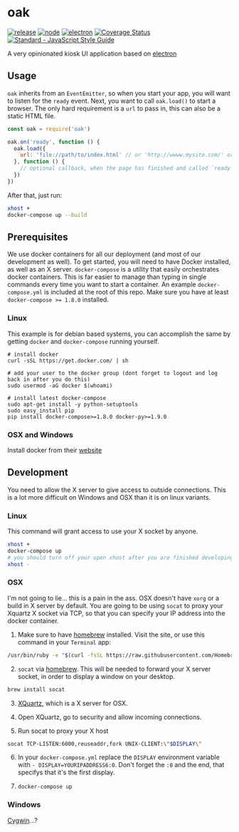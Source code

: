 # oak
[![release](https://img.shields.io/badge/release-v1.0.0green.svg)](https://github.com/OakLabsInc/oak/releases/tag/1.0.0)
[![node](https://img.shields.io/badge/node-v6.5.0-green.svg)](https://github.com/nodejs/node/releases/tag/v6.5.0)
[![electron](https://img.shields.io/badge/electron-v1.4.15-green.svg)](https://github.com/electron/electron/releases/tag/v1.4.15)
[![Coverage Status](https://coveralls.io/repos/github/OakLabsInc/oak/badge.svg?branch=master&t=zYcBU6)](https://coveralls.io/github/OakLabsInc/oak?branch=master)
[![Standard - JavaScript Style Guide](https://img.shields.io/badge/code%20style-standard-green.svg)](http://standardjs.com/)

A very opinionated kiosk UI application based on [electron](http://electron.atom.io)

## Usage
`oak` inherits from an `EventEmitter`, so when you start your app, you will want to listen for the `ready` event. Next, you want to call `oak.load()` to start a browser. The only hard requirement is a `url` to pass in, this can also be a static HTML file.
```js
const oak = require('oak')

oak.on('ready', function () {
  oak.load({
    url: 'file://path/to/index.html' // or 'http://wwww.mysite.com/' or 'http://localhost:8080/'
  }, function () { 
    // optional callback, when the page has finished and called `ready`
  })
})
```

After that, just run:
```sh
xhost +
docker-compose up --build
```

## Prerequisites
We use docker containers for all our deployment (and most of our development as well). To get started, you will need to have Docker installed, as well as an X server.
`docker-compose` is a utility that easily orchestrates docker containers. This is far easier to manage than typing in single commands every time you want to start a container. An example `docker-compose.yml` is included at the root of this repo.
Make sure you have at least `docker-compose >= 1.8.0` installed.

### Linux
This example is for debian based systems, you can accomplish the same by getting `docker` and `docker-compose` running yourself.
```
# install docker
curl -sSL https://get.docker.com/ | sh

# add your user to the docker group (dont forget to logout and log back in after you do this)
sudo usermod -aG docker $(whoami)

# install latest docker-compose
sudo apt-get install -y python-setuptools
sudo easy_install pip
pip install docker-compose>=1.8.0 docker-py>=1.9.0
```

### OSX and Windows
Install docker from their [website](https://www.docker.com/products/docker)

## Development
You need to allow the X server to give access to outside connections. This is a lot more difficult on Windows and OSX than it is on linux variants.

### Linux
This command will grant access to use your X socket by anyone.
```sh
xhost +
docker-compose up
# you should turn off your open xhost after you are finished developing.
xhost -
```

### OSX
I'm not going to lie... this is a pain in the ass. OSX doesn't have `xorg` or a build in X server by default. You are going to be using `socat` to proxy your Xquartz X socket via TCP, so that you can specify your IP address into the docker container.

1. Make sure to have [homebrew](https://brew.sh/) installed. Visit the site, or use this command in your `Terminal` app:
```sh
/usr/bin/ruby -e "$(curl -fsSL https://raw.githubusercontent.com/Homebrew/install/master/install)"
```

2. `socat` via [homebrew](https://brew.sh/). This will be needed to forward your X server socket, in order to display a window on your desktop.
```sh
brew install socat
```

3. [XQuartz](https://www.xquartz.org/), which is a X server for OSX.

4. Open XQuartz, go to security and allow incoming connections.

5. Run socat to proxy your X host 
```sh
⁠⁠⁠⁠socat TCP-LISTEN:6000,reuseaddr,fork UNIX-CLIENT:\"$DISPLAY\"
```

6. In your `docker-compose.yml` replace the `DISPLAY` environment variable with `- DISPLAY=YOURIPADDRESS6:0`. Don't forget the `:0` and the end, that specifys that it's the first display.

7. `docker-compose up`

### Windows
[Cygwin](https://www.cygwin.com/)...?
